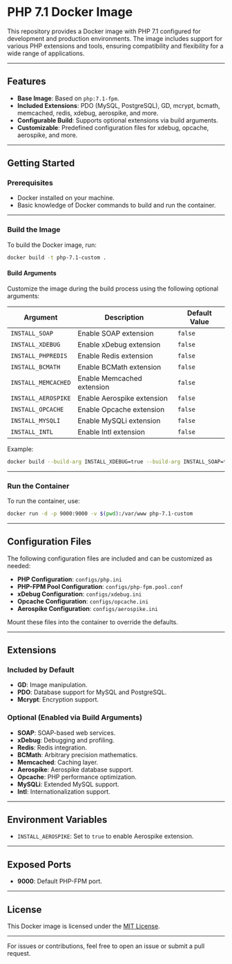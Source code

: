 
# PHP 7.1 Docker Image

This repository provides a Docker image with PHP 7.1 configured for development and production environments. The image includes support for various PHP extensions and tools, ensuring compatibility and flexibility for a wide range of applications.

---

## Features

- **Base Image**: Based on `php:7.1-fpm`.
- **Included Extensions**: PDO (MySQL, PostgreSQL), GD, mcrypt, bcmath, memcached, redis, xdebug, aerospike, and more.
- **Configurable Build**: Supports optional extensions via build arguments.
- **Customizable**: Predefined configuration files for xdebug, opcache, aerospike, and more.

---

## Getting Started

### Prerequisites

- Docker installed on your machine.
- Basic knowledge of Docker commands to build and run the container.

---

### Build the Image

To build the Docker image, run:

```bash
docker build -t php-7.1-custom .
```

#### Build Arguments

Customize the image during the build process using the following optional arguments:

| Argument            | Description                      | Default Value |
|---------------------|----------------------------------|---------------|
| `INSTALL_SOAP`      | Enable SOAP extension           | `false`       |
| `INSTALL_XDEBUG`    | Enable xDebug extension         | `false`       |
| `INSTALL_PHPREDIS`  | Enable Redis extension          | `false`       |
| `INSTALL_BCMATH`    | Enable BCMath extension         | `false`       |
| `INSTALL_MEMCACHED` | Enable Memcached extension      | `false`       |
| `INSTALL_AEROSPIKE` | Enable Aerospike extension      | `false`       |
| `INSTALL_OPCACHE`   | Enable Opcache extension        | `false`       |
| `INSTALL_MYSQLI`    | Enable MySQLi extension         | `false`       |
| `INSTALL_INTL`      | Enable Intl extension           | `false`       |

Example:

```bash
docker build --build-arg INSTALL_XDEBUG=true --build-arg INSTALL_SOAP=true -t php-7.1-custom .
```

---

### Run the Container

To run the container, use:

```bash
docker run -d -p 9000:9000 -v $(pwd):/var/www php-7.1-custom
```

---

## Configuration Files

The following configuration files are included and can be customized as needed:

- **PHP Configuration**: `configs/php.ini`
- **PHP-FPM Pool Configuration**: `configs/php-fpm.pool.conf`
- **xDebug Configuration**: `configs/xdebug.ini`
- **Opcache Configuration**: `configs/opcache.ini`
- **Aerospike Configuration**: `configs/aerospike.ini`

Mount these files into the container to override the defaults.

---

## Extensions

### Included by Default

- **GD**: Image manipulation.
- **PDO**: Database support for MySQL and PostgreSQL.
- **Mcrypt**: Encryption support.

### Optional (Enabled via Build Arguments)

- **SOAP**: SOAP-based web services.
- **xDebug**: Debugging and profiling.
- **Redis**: Redis integration.
- **BCMath**: Arbitrary precision mathematics.
- **Memcached**: Caching layer.
- **Aerospike**: Aerospike database support.
- **Opcache**: PHP performance optimization.
- **MySQLi**: Extended MySQL support.
- **Intl**: Internationalization support.

---

## Environment Variables

- `INSTALL_AEROSPIKE`: Set to `true` to enable Aerospike extension.

---

## Exposed Ports

- **9000**: Default PHP-FPM port.

---

## License

This Docker image is licensed under the [MIT License](LICENSE).

---

For issues or contributions, feel free to open an issue or submit a pull request.
